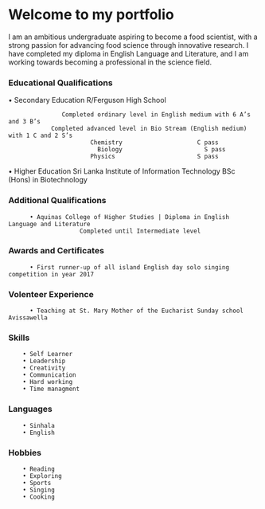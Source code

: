 # Welcome to my portfolio
I am an ambitious undergraduate aspiring to become a food scientist, with a strong passion for advancing food science through innovative research. I have completed my diploma in English Language and Literature, and I am working towards becoming a professional in the science field.

### Educational Qualifications
•	Secondary Education
     R/Ferguson High School

                   Completed ordinary level in English medium with 6 A’s and 3 B’s  
                Completed advanced level in Bio Stream (English medium) with 1 C and 2 S’s 
                           Chemistry                     C pass
       		                 Biology                       S pass
                           Physics                       S pass
•	Higher Education 
           Sri Lanka Institute of Information Technology
                       BSc (Hons) in Biotechnology

### Additional Qualifications 
          • Aquinas College of Higher Studies | Diploma in English Language and Literature
                        Completed until Intermediate level

### Awards and Certificates
          • First runner-up of all island English day solo singing competition in year 2017

### Volenteer Experience
          • Teaching at St. Mary Mother of the Eucharist Sunday school Avissawella

### Skills
        • Self Learner
        • Leadership
        • Creativity
        • Communication
        • Hard working
        • Time managment

### Languages
        • Sinhala
        • English

### Hobbies
        • Reading 
        • Exploring
        • Sports
        • Singing
        • Cooking

       


